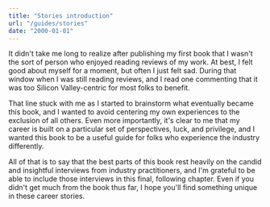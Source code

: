 ```yaml
---
title: "Stories introduction"
url: "/guides/stories"
date: "2000-01-01"
---
```


It didn't take me long to realize after publishing my first book that I wasn't
the sort of person who enjoyed reading reviews of my work. At best, I felt good
about myself for a moment, but often I just felt sad. During that window when
I was still reading reviews, and I read one commenting that it was too Silicon Valley-centric
for most folks to benefit.

That line stuck with me as I started to brainstorm what eventually became this book,
and I wanted to avoid centering my own experiences to the exclusion of all others.
Even more importantly, it's clear to me that my career is built on a particular set
of perspectives, luck, and privilege, and I wanted this book to be a useful guide
for folks who experience the industry differently.

All of that is to say that the best parts of this book rest heavily on the candid
and insightful interviews from industry practitioners, and I'm grateful
to be able to include those interviews in this final, following chapter.
Even if you didn't get much from the book thus far, I hope you'll find something
unique in these career stories.
